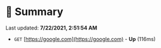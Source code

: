 # 📖 Summary
Last updated: **7/22/2021, 2:51:54 AM**

- `GET` [https://google.com](https://google.com) - **Up** (116ms)
